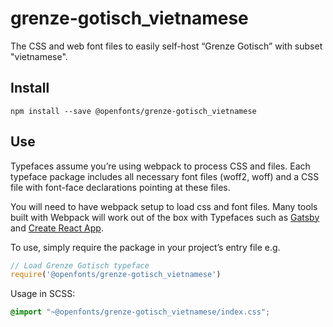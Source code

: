 
# grenze-gotisch_vietnamese

The CSS and web font files to easily self-host “Grenze Gotisch” with subset "vietnamese".

## Install

`npm install --save @openfonts/grenze-gotisch_vietnamese`

## Use

Typefaces assume you’re using webpack to process CSS and files. Each typeface
package includes all necessary font files (woff2, woff) and a CSS file with
font-face declarations pointing at these files.

You will need to have webpack setup to load css and font files. Many tools built
with Webpack will work out of the box with Typefaces such as [Gatsby](https://github.com/gatsbyjs/gatsby)
and [Create React App](https://github.com/facebookincubator/create-react-app).

To use, simply require the package in your project’s entry file e.g.

```javascript
// Load Grenze Gotisch typeface
require('@openfonts/grenze-gotisch_vietnamese')
```

Usage in SCSS:
```scss
@import "~@openfonts/grenze-gotisch_vietnamese/index.css";
```
